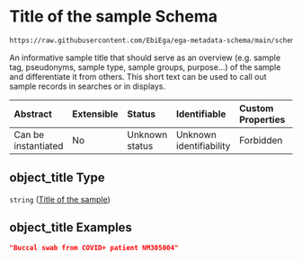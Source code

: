 # Title of the sample Schema

```txt
https://raw.githubusercontent.com/EbiEga/ega-metadata-schema/main/schemas/EGA.sample.json#/properties/object_title
```

An informative sample title that should serve as an overview (e.g. sample tag, pseudonyms, sample type, sample groups, purpose...) of the sample and differentiate it from others. This short text can be used to call out sample records in searches or in displays.

| Abstract            | Extensible | Status         | Identifiable            | Custom Properties | Additional Properties | Access Restrictions | Defined In                                                                   |
| :------------------ | :--------- | :------------- | :---------------------- | :---------------- | :-------------------- | :------------------ | :--------------------------------------------------------------------------- |
| Can be instantiated | No         | Unknown status | Unknown identifiability | Forbidden         | Allowed               | none                | [EGA.sample.json\*](../../../schemas/EGA.sample.json "open original schema") |

## object\_title Type

`string` ([Title of the sample](ega-18-properties-title-of-the-sample.md))

## object\_title Examples

```json
"Buccal swab from COVID+ patient NM305004"
```
